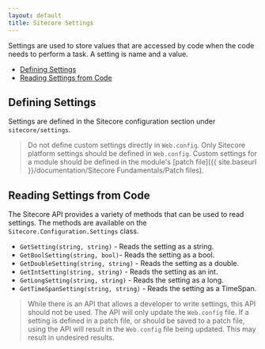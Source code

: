 ```yaml
---
layout: default
title: Sitecore Settings
---
```

Settings are used to store values that are accessed by code when the code needs to perform a task. A setting is name and a value.

* [Defining Settings](#defining_settings)
* [Reading Settings from Code](#reading_settings_from_code)

## <a name="defining_settings">Defining Settings</a>
Settings are defined in the Sitecore configuration section under `sitecore/settings`.

> Do not define custom settings directly in `Web.config`. Only Sitecore platform settings 
> should be defined in `Web.config`. Custom settings for a module should be defined in 
> the module's [patch file]({{ site.baseurl }}/documentation/Sitecore Fundamentals/Patch files).

## <a name="reading_settings_from_code">Reading Settings from Code</a>
The Sitecore API provides a variety of methods that can be used to read settings. The methods are available on the `Sitecore.Configuration.Settings` class.

* `GetSetting(string, string)` - Reads the setting as a string.
* `GetBoolSetting(string, bool)`- Reads the setting as a bool.
* `GetDoubleSetting(string, string)` - Reads the setting as a double.
* `GetIntSetting(string, string)` - Reads the setting as an int.
* `GetLongSetting(string, string)` - Reads the setting as a long.
* `GetTimeSpanSetting(string, string)` - Reads the setting as a TimeSpan.

> While there is an API that allows a developer to write settings, this API should not be used. 
> The API will only update the `Web.config` file. If a setting is defined in a patch file, or 
> should be saved to a patch file, using the API will result in the `Web.config` file being 
> updated. This may result in undesired results. 
